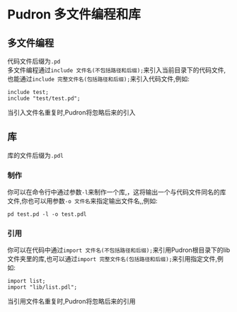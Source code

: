 # Pudron 多文件编程和库
## 多文件编程
代码文件后缀为`.pd`  
多文件编程通过`include 文件名(不包括路径和后缀);`来引入当前目录下的代码文件,也能通过`include 完整文件名(包括路径和后缀);`来引入代码文件,例如:

    include test;
    include "test/test.pd";
当引入文件名重复时,Pudron将忽略后来的引入
## 库
库的文件后缀为`.pdl`  
### 制作
你可以在命令行中通过参数`-l`来制作一个库,，这将输出一个与代码文件同名的库文件,你也可以用参数`-o 文件名`来指定输出文件名,,例如:

    pd test.pd -l -o test.pdl
### 引用
你可以在代码中通过`import 文件名(不包括路径和后缀);`来引用Pudron根目录下的lib文件夹里的库,也可以通过`import 完整文件名(包括路径和后缀);`来引用指定文件,例如:

    import list;
    import "lib/list.pdl";
当引用文件名重复时,Pudron将忽略后来的引用